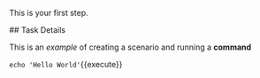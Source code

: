 This is your first step.

## Task Details

This is an _example_ of creating a scenario and running a **command**

`echo 'Hello World'`{{execute}}

